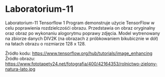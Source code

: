 # Laboratorium-11
Laboratorium-11
Tensorflow 1
Program demonstruje użycie TensorFlow w celu poprawienia rozdzielczośći obrazu. Przedstawia on obraz oryginalny oraz obraz po wykonaniu alogorytmu poprawy zdjęcia.
Model wytrenowany na zbiorze danych DIV2K (na obrazach z próbkowaniem bikubicznie w dół) na łatach obrazu o rozmiarze 128 x 128.

Źródło kodu: 
https://www.tensorflow.org/hub/tutorials/image_enhancing
Źródło obrazu: 
https://www.fototapety24.net/fotografia/400/42164353/rolnictwo-zielony-natura-lato.jpg
